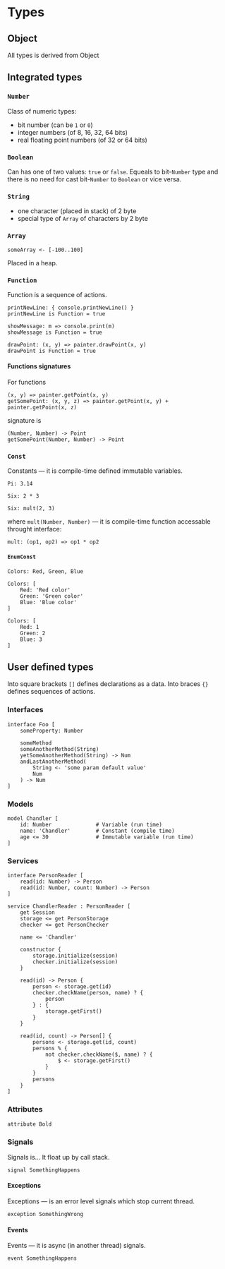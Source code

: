 # Types
## Object
All types is derived from Object

## Integrated types
### `Number`
Class of numeric types:
* bit number (can be `1` or `0`)
* integer numbers (of 8, 16, 32, 64 bits)
* real floating point numbers (of 32 or 64 bits)

### `Boolean`
Can has one of two values: `true` or `false`. Equeals to bit-`Number` type and there is no need for cast bit-`Number` to `Boolean` or vice versa.

### `String`
* one character (placed in stack) of 2 byte
* special type of `Array` of characters by 2 byte
 
### `Array`
```
someArray <- [-100..100]
```
Placed in a heap.

### `Function`
Function is a sequence of actions.
```
printNewLine: { console.printNewLine() }
printNewLine is Function = true
```
```
showMessage: m => console.print(m)
showMessage is Function = true
```
```
drawPoint: (x, y) => painter.drawPoint(x, y)
drawPoint is Function = true
```
#### Functions signatures
For functions
```
(x, y) => painter.getPoint(x, y)
getSomePoint: (x, y, z) => painter.getPoint(x, y) + painter.getPoint(x, z)
```
signature is
```
(Number, Number) -> Point
getSomePoint(Number, Number) -> Point
```

### `Const`
Constants — it is compile-time defined immutable variables. 
```
Pi: 3.14
```
```
Six: 2 * 3
```
```
Six: mult(2, 3)
```
where `mult(Number, Number)` — it is compile-time function accessable throught interface:
```
mult: (op1, op2) => op1 * op2
```

#### `EnumConst`
```
Colors: Red, Green, Blue
```
```
Colors: [
    Red: 'Red color'
    Green: 'Green color'
    Blue: 'Blue color'
]
```
```
Colors: [
    Red: 1
    Green: 2
    Blue: 3
]
```

## User defined types
Into square brackets `[]` defines declarations as a data.
Into braces `{}` defines sequences of actions.

### Interfaces
```
interface Foo [
    someProperty: Number
    
    someMethod
    someAnotherMethod(String)
    yetSomeAnotherMethod(String) -> Num
    andLastAnotherMethod(
        String <- 'some param default value'
        Num
    ) -> Num
]
```

### Models
```
model Chandler [
    id: Number              # Variable (run time)
    name: 'Chandler'        # Constant (compile time)
    age <= 30               # Immutable variable (run time)
]
```

### Services
```
interface PersonReader [
    read(id: Number) -> Person
    read(id: Number, count: Number) -> Person
]

service ChandlerReader : PersonReader [
    get Session
    storage <= get PersonStorage
    checker <= get PersonChecker
    
    name <= 'Chandler'
    
    constructor {
        storage.initialize(session)
        checker.initialize(session)
    }
    
    read(id) -> Person {
        person <- storage.get(id)
        checker.checkName(person, name) ? {
            person
        } : {
            storage.getFirst()
        }
    }
    
    read(id, count) -> Person[] {
        persons <- storage.get(id, count)
        persons % {
            not checker.checkName($, name) ? {
                $ <- storage.getFirst()
            }
        }
        persons
    }
]
```

### Attributes
```
attribute Bold
```

### Signals
Signals is... It float up by call stack.
```
signal SomethingHappens
```
#### Exceptions
Exceptions — is an error level signals which stop current thread.
```
exception SomethingWrong
```

#### Events
Events — it is async (in another thread) signals. 
```
event SomethingHappens
```

